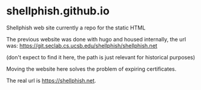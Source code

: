 # shellphish.github.io
Shellphish web site currently a repo for the static HTML

The previous website was done with hugo and housed internally, 
the url was: https://git.seclab.cs.ucsb.edu/shellphish/shellphish.net 

(don't expect to find it here, the path is just relevant for historical purposes)

Moving the website here solves the problem of expiring certificates.

The real url is https://shellphish.net.
